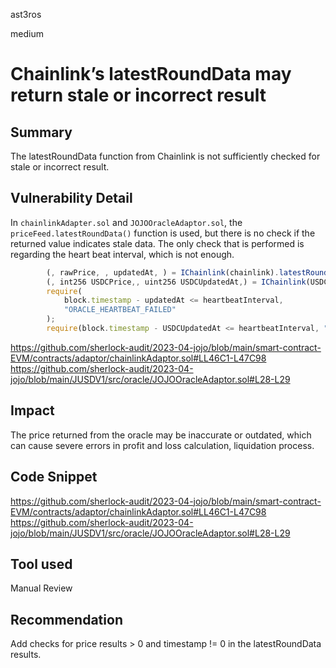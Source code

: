 ast3ros

medium

# Chainlink’s latestRoundData may return stale or incorrect result

## Summary

The latestRoundData function from Chainlink is not sufficiently checked for stale or incorrect result.

## Vulnerability Detail

In `chainlinkAdapter.sol` and `JOJOOracleAdaptor.sol`, the `priceFeed.latestRoundData()` function is used, but there is no check if the returned value indicates stale data. The only check that is performed is regarding the heart beat interval, which is not enough.

```javascript
        (, rawPrice, , updatedAt, ) = IChainlink(chainlink).latestRoundData();
        (, int256 USDCPrice,, uint256 USDCUpdatedAt,) = IChainlink(USDCSource).latestRoundData();
        require(
            block.timestamp - updatedAt <= heartbeatInterval,
            "ORACLE_HEARTBEAT_FAILED"
        );
        require(block.timestamp - USDCUpdatedAt <= heartbeatInterval, "USDC_ORACLE_HEARTBEAT_FAILED");

```

https://github.com/sherlock-audit/2023-04-jojo/blob/main/smart-contract-EVM/contracts/adaptor/chainlinkAdaptor.sol#LL46C1-L47C98
https://github.com/sherlock-audit/2023-04-jojo/blob/main/JUSDV1/src/oracle/JOJOOracleAdaptor.sol#L28-L29

## Impact

The price returned from the oracle may be inaccurate or outdated, which can cause severe errors in profit and loss calculation, liquidation process.

## Code Snippet

https://github.com/sherlock-audit/2023-04-jojo/blob/main/smart-contract-EVM/contracts/adaptor/chainlinkAdaptor.sol#LL46C1-L47C98
https://github.com/sherlock-audit/2023-04-jojo/blob/main/JUSDV1/src/oracle/JOJOOracleAdaptor.sol#L28-L29

## Tool used

Manual Review

## Recommendation

Add checks for price results > 0 and timestamp != 0 in the latestRoundData results.
